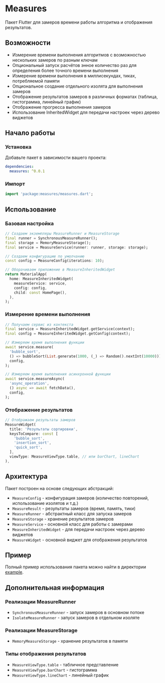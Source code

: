 # Measures

Пакет Flutter для замеров времени работы алгоритма и отображения результатов.

## Возможности

- Измерение времени выполнения алгоритмов с возможностью нескольких замеров по разным ключам
- Опциональный запуск расчётов энное количество раз для определения более точного времени выполнения
- Измерение времени выполнения в миллисекундах, тиках, потребляемой памяти
- Опциональное создание отдельного изолята для выполнения замеров
- Отображение результатов замеров в различных форматах (таблица, гистограмма, линейный график)
- Отображение прогресса выполнения замеров
- Использование InheritedWidget для передачи настроек через дерево виджетов

## Начало работы

### Установка

Добавьте пакет в зависимости вашего проекта:

```yaml
dependencies:
  measures: ^0.0.1
```

### Импорт

```dart
import 'package:measures/measures.dart';
```

## Использование

### Базовая настройка

```dart
// Создаем экземпляры MeasureRunner и MeasureStorage
final runner = SynchronousMeasureRunner();
final storage = MemoryMeasureStorage();
final service = MeasureService(runner: runner, storage: storage);

// Создаем конфигурацию по умолчанию
const config = MeasureConfig(iterations: 10);

// Оборачиваем приложение в MeasureInheritedWidget
return MaterialApp(
  home: MeasureInheritedWidget(
    measureService: service,
    config: config,
    child: const HomePage(),
  ),
);
```

### Измерение времени выполнения

```dart
// Получаем сервис из контекста
final service = MeasureInheritedWidget.getService(context);
final config = MeasureInheritedWidget.getConfig(context);

// Измеряем время выполнения функции
await service.measure(
  'bubble_sort',
  () => bubbleSort(List.generate(1000, (_) => Random().nextInt(10000))),
  config,
);

// Измеряем время выполнения асинхронной функции
await service.measureAsync(
  'async_operation',
  () async => await fetchData(),
  config,
);
```

### Отображение результатов

```dart
// Отображаем результаты замеров
MeasureWidget(
  title: 'Результаты сортировки',
  keysToCompare: const [
    'bubble_sort',
    'insertion_sort',
    'quick_sort',
  ],
  viewType: MeasureViewType.table, // или barChart, lineChart
),
```

## Архитектура

Пакет построен на основе следующих абстракций:

- `MeasureConfig` - конфигурация замеров (количество повторений, использование изолятов и т.д.)
- `MeasureResult` - результаты замеров (время, память, тики)
- `MeasureRunner` - абстрактный класс для запуска замеров
- `MeasureStorage` - хранение результатов замеров
- `MeasureService` - основной класс для работы с замерами
- `MeasureInheritedWidget` - для передачи настроек через дерево виджетов
- `MeasureWidget` - основной виджет для отображения результатов

## Пример

Полный пример использования пакета можно найти в директории [example](example).

## Дополнительная информация

### Реализации MeasureRunner

- `SynchronousMeasureRunner` - запуск замеров в основном потоке
- `IsolateMeasureRunner` - запуск замеров в отдельном изоляте

### Реализации MeasureStorage

- `MemoryMeasureStorage` - хранение результатов в памяти

### Типы отображения результатов

- `MeasureViewType.table` - табличное представление
- `MeasureViewType.barChart` - гистограмма
- `MeasureViewType.lineChart` - линейный график
